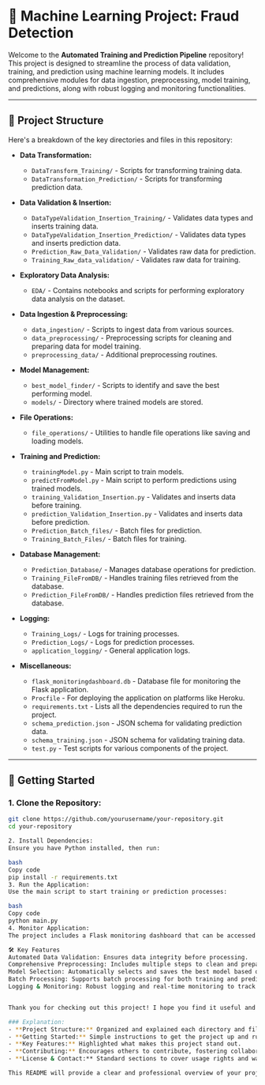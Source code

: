 # 🧠 Machine Learning Project: Fraud Detection
Welcome to the **Automated Training and Prediction Pipeline** repository! This project is designed to streamline the process of data validation, training, and prediction using machine learning models. It includes comprehensive modules for data ingestion, preprocessing, model training, and predictions, along with robust logging and monitoring functionalities.

---

## 📁 Project Structure

Here's a breakdown of the key directories and files in this repository:

- **Data Transformation:**
  - `DataTransform_Training/` - Scripts for transforming training data.
  - `DataTransformation_Prediction/` - Scripts for transforming prediction data.

- **Data Validation & Insertion:**
  - `DataTypeValidation_Insertion_Training/` - Validates data types and inserts training data.
  - `DataTypeValidation_Insertion_Prediction/` - Validates data types and inserts prediction data.
  - `Prediction_Raw_Data_Validation/` - Validates raw data for prediction.
  - `Training_Raw_data_validation/` - Validates raw data for training.

- **Exploratory Data Analysis:**
  - `EDA/` - Contains notebooks and scripts for performing exploratory data analysis on the dataset.

- **Data Ingestion & Preprocessing:**
  - `data_ingestion/` - Scripts to ingest data from various sources.
  - `data_preprocessing/` - Preprocessing scripts for cleaning and preparing data for model training.
  - `preprocessing_data/` - Additional preprocessing routines.

- **Model Management:**
  - `best_model_finder/` - Scripts to identify and save the best performing model.
  - `models/` - Directory where trained models are stored.

- **File Operations:**
  - `file_operations/` - Utilities to handle file operations like saving and loading models.

- **Training and Prediction:**
  - `trainingModel.py` - Main script to train models.
  - `predictFromModel.py` - Main script to perform predictions using trained models.
  - `training_Validation_Insertion.py` - Validates and inserts data before training.
  - `prediction_Validation_Insertion.py` - Validates and inserts data before prediction.
  - `Prediction_Batch_files/` - Batch files for prediction.
  - `Training_Batch_Files/` - Batch files for training.

- **Database Management:**
  - `Prediction_Database/` - Manages database operations for prediction.
  - `Training_FileFromDB/` - Handles training files retrieved from the database.
  - `Prediction_FileFromDB/` - Handles prediction files retrieved from the database.

- **Logging:**
  - `Training_Logs/` - Logs for training processes.
  - `Prediction_Logs/` - Logs for prediction processes.
  - `application_logging/` - General application logs.

- **Miscellaneous:**
  - `flask_monitoringdashboard.db` - Database file for monitoring the Flask application.
  - `Procfile` - For deploying the application on platforms like Heroku.
  - `requirements.txt` - Lists all the dependencies required to run the project.
  - `schema_prediction.json` - JSON schema for validating prediction data.
  - `schema_training.json` - JSON schema for validating training data.
  - `test.py` - Test scripts for various components of the project.

---

## 🚀 Getting Started

### 1. **Clone the Repository:**
   ```bash
   git clone https://github.com/yourusername/your-repository.git
   cd your-repository

2. Install Dependencies:
Ensure you have Python installed, then run:

bash
Copy code
pip install -r requirements.txt
3. Run the Application:
Use the main script to start training or prediction processes:

bash
Copy code
python main.py
4. Monitor Application:
The project includes a Flask monitoring dashboard that can be accessed to view real-time metrics and logs.

🛠️ Key Features
Automated Data Validation: Ensures data integrity before processing.
Comprehensive Preprocessing: Includes multiple steps to clean and prepare data for modeling.
Model Selection: Automatically selects and saves the best model based on performance metrics.
Batch Processing: Supports batch processing for both training and prediction.
Logging & Monitoring: Robust logging and real-time monitoring to track the performance and status of the application.


Thank you for checking out this project! I hope you find it useful and insightful.

### Explanation:
- **Project Structure:** Organized and explained each directory and file to make it easy for someone to navigate the project.
- **Getting Started:** Simple instructions to get the project up and running.
- **Key Features:** Highlighted what makes this project stand out.
- **Contributing:** Encourages others to contribute, fostering collaboration.
- **License & Contact:** Standard sections to cover usage rights and ways to reach out.

This README will provide a clear and professional overview of your project, making it easy for others to understand and use.



